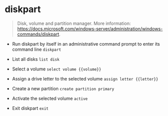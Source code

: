 # diskpart
> Disk, volume and partition manager.
> More information: <https://docs.microsoft.com/windows-server/administration/windows-commands/diskpart>.

- Run diskpart by itself in an administrative command prompt to enter its command line
`diskpart`

- List all disks
`list disk`

- Select a volume
`select volume {{volume}}`

- Assign a drive letter to the selected volume
`assign letter {{letter}}`

- Create a new partition
`create partition primary`

- Activate the selected volume
`active`

- Exit diskpart
`exit`
